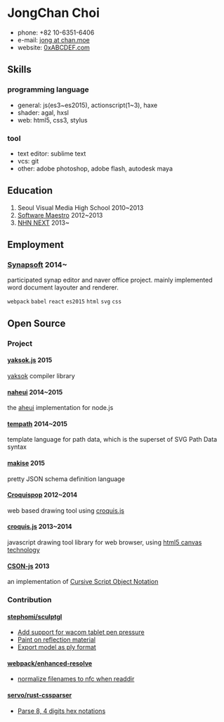 JongChan Choi
===
* phone: +82 10-6351-6406
* e-mail: [jong at chan.moe](mailto:jong@chan.moe)
* website: [0xABCDEF.com](http://0xabcdef.com/)


Skills
---
### programming language
* general: js(es3~es2015), actionscript(1~3), haxe
* shader: agal, hxsl
* web: html5, css3, stylus

### tool
* text editor: sublime text
* vcs: git
* other: adobe photoshop, adobe flash, autodesk maya


Education
---
1. Seoul Visual Media High School 2010~2013
2. [Software Maestro](http://www.swmaestro.kr/) 2012~2013
3. [NHN NEXT](http://www.nhnnext.org/) 2013~


Employment
---
### [Synapsoft](http://synapsoft.co.kr/) 2014~
participated synap editor and naver office project.
mainly implemented word document layouter and renderer.

`webpack` `babel` `react` `es2015` `html` `svg` `css`


Open Source
---
### Project

#### [yaksok.js](https://github.com/disjukr/yaksok.js) 2015
[yaksok](http://yaksok.org/) compiler library

#### [naheui](https://github.com/aheui/naheui) 2014~2015
the [aheui](http://aheui.github.io/) implementation for node.js

#### [tempath](https://github.com/disjukr/tempath) 2014~2015
template language for path data, which is the superset of SVG Path Data syntax

#### [makise](https://github.com/disjukr/makise) 2015
pretty JSON schema definition language

#### [Croquispop](https://github.com/crosspop/Croquispop) 2012~2014
web based drawing tool using [croquis.js](https://github.com/disjukr/croquis.js)

#### [croquis.js](https://github.com/disjukr/croquis.js) 2013~2014
javascript drawing tool library for web browser,
using [html5 canvas technology](https://developer.mozilla.org/en-US/docs/HTML/Canvas)

#### [CSON-js](https://github.com/disjukr/CSON-js) 2013
an implementation of [Cursive Script Object Notation](https://github.com/lifthrasiir/cson)


### Contribution

#### [stephomi/sculptgl](https://github.com/stephomi/sculptgl)
* [Add support for wacom tablet pen pressure](https://github.com/stephomi/sculptgl/pull/4)
* [Paint on reflection material](https://github.com/stephomi/sculptgl/pull/13)
* [Export model as ply format](https://github.com/stephomi/sculptgl/pull/15)

#### [webpack/enhanced-resolve](https://github.com/webpack/enhanced-resolve)
* [normalize filenames to nfc when readdir](https://github.com/webpack/enhanced-resolve/pull/21)

#### [servo/rust-cssparser](https://github.com/servo/rust-cssparser)
* [Parse 8, 4 digits hex notations](https://github.com/servo/rust-cssparser/pull/80)

